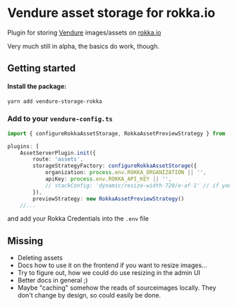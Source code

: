 # Vendure asset storage for rokka.io

Plugin for storing [Vendure](https://vendure.io) images/assets on [rokka.io](https://rokka.io)

Very much still in alpha, the basics do work, though.

## Getting started

#### Install the package:

```
yarn add vendure-storage-rokka
```

### Add to your `vendure-config.ts`


```ts
import { configureRokkaAssetStorage, RokkaAssetPreviewStrategy } from 'vendure-storage-rokka'

plugins: [
    AssetServerPlugin.init({
        route: 'assets',
        storageStrategyFactory: configureRokkaAssetStorage({
            organization: process.env.ROKKA_ORGANIZATION || '',
            apiKey: process.env.ROKKA_API_KEY || '',
            // stackConfig: 'dynamic/resize-width-720/o-af-1' // if you want a different render stack config than the default
        }),
        previewStrategy: new RokkaAssetPreviewStrategy()
    //...
```

and add your Rokka Credentials into the `.env` file

## Missing

* Deleting assets
* Docs how to use it on the frontend if you want to resize images...
* Try to figure out, how we could do use resizing in the admin UI
* Better docs in general ;)
* Maybe "caching" somehow the reads of sourceimages locally. They don't change by design, so could easily be done.

